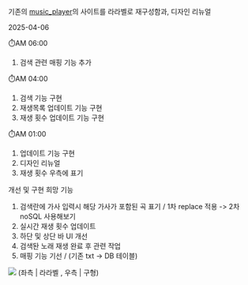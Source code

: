 기존의 [music_player](https://github.com/D-opamin-e/music_player)의 사이트를 라라벨로 재구성함과, 디자인 리뉴얼

2025-04-06

⏱️AM 06:00
1. 검색 관련 매핑 기능 추가

⏱️AM 04:00

1. 검색 기능 구현
2. 재생목록 업데이트 기능 구현
3. 재생 횟수 업데이트 기능 구현

⏱️AM 01:00

1. 업데이트 기능 구현
2. 디자인 리뉴얼
3. 재생 횟수 우측에 표기


개선 및 구현 희망 기능
1. 검색란에 가사 입력시 해당 가사가 포함된 곡 표기 / 1차 replace 적용 -> 2차 noSQL 사용해보기
2. 실시간 재생 횟수 업데이트
3. 하단 및 상단 바 UI 개선
4. 검색돤 노래 재생 완료 후 관련 작업
5. 매핑 기능 기선 / (기존 txt -> DB 테이블)


<img src="https://media.discordapp.net/attachments/895639765402132490/1358328768153784372/A8BBB9F9-B703-4445-BA09-807CEDD224B8.jpg?ex=67f371be&is=67f2203e&hm=ece68c11863bb3a64483b65861b1d6701fbb890ffa96df3655730aa1ca4e77b9&">
(좌측 | 라라벨 , 우측 | 구형)
